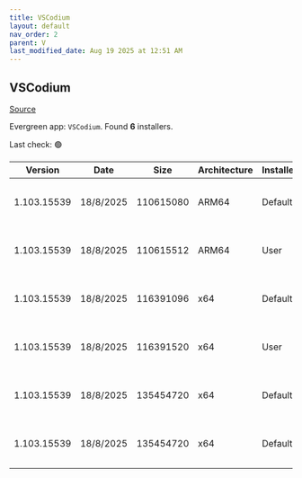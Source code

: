 ```yaml
---
title: VSCodium
layout: default
nav_order: 2
parent: V
last_modified_date: Aug 19 2025 at 12:51 AM
---
```


## VSCodium

[Source](https://vscodium.com)

Evergreen app: `VSCodium`. Found **6** installers.

Last check: 🟢

| Version     | Date      | Size      | Architecture | InstallerType | Type | URI                                                                                                                                                                                                                                  |
| ----------- | --------- | --------- | ------------ | ------------- | ---- | ------------------------------------------------------------------------------------------------------------------------------------------------------------------------------------------------------------------------------------ |
| 1.103.15539 | 18/8/2025 | 110615080 | ARM64        | Default       | exe  | [https://github.com/VSCodium/vscodium/releases/download/1.103.15539/VSCodiumSetup-arm64-1.103.15539.exe](https://github.com/VSCodium/vscodium/releases/download/1.103.15539/VSCodiumSetup-arm64-1.103.15539.exe)                     |
| 1.103.15539 | 18/8/2025 | 110615512 | ARM64        | User          | exe  | [https://github.com/VSCodium/vscodium/releases/download/1.103.15539/VSCodiumUserSetup-arm64-1.103.15539.exe](https://github.com/VSCodium/vscodium/releases/download/1.103.15539/VSCodiumUserSetup-arm64-1.103.15539.exe)             |
| 1.103.15539 | 18/8/2025 | 116391096 | x64          | Default       | exe  | [https://github.com/VSCodium/vscodium/releases/download/1.103.15539/VSCodiumSetup-x64-1.103.15539.exe](https://github.com/VSCodium/vscodium/releases/download/1.103.15539/VSCodiumSetup-x64-1.103.15539.exe)                         |
| 1.103.15539 | 18/8/2025 | 116391520 | x64          | User          | exe  | [https://github.com/VSCodium/vscodium/releases/download/1.103.15539/VSCodiumUserSetup-x64-1.103.15539.exe](https://github.com/VSCodium/vscodium/releases/download/1.103.15539/VSCodiumUserSetup-x64-1.103.15539.exe)                 |
| 1.103.15539 | 18/8/2025 | 135454720 | x64          | Default       | msi  | [https://github.com/VSCodium/vscodium/releases/download/1.103.15539/VSCodium-x64-1.103.15539.msi](https://github.com/VSCodium/vscodium/releases/download/1.103.15539/VSCodium-x64-1.103.15539.msi)                                   |
| 1.103.15539 | 18/8/2025 | 135454720 | x64          | Default       | msi  | [https://github.com/VSCodium/vscodium/releases/download/1.103.15539/VSCodium-x64-updates-disabled-1.103.15539.msi](https://github.com/VSCodium/vscodium/releases/download/1.103.15539/VSCodium-x64-updates-disabled-1.103.15539.msi) |
